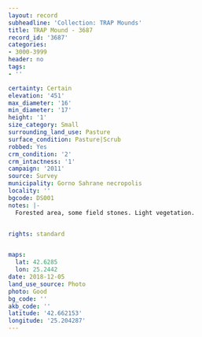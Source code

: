 ```yaml
---
layout: record
subheadline: 'Collection: TRAP Mounds'
title: TRAP Mound - 3687
record_id: '3687'
categories:
- 3000-3999
header: no
tags:
- ''

certainty: Certain
elevation: '451'
max_diameter: '16'
min_diameter: '17'
height: '1'
size_category: Small
surrounding_land_use: Pasture
surface_condition: Pasture|Scrub
robbed: Yes
crm_condition: '2'
crm_intactness: '1'
campaign: '2011'
source: Survey
municipality: Gorno Sahrane necropolis
locality: ''
bgcode: DS001
notes: |-
  Forested area, some field stones. Light vegetation.


rights: standard


maps:
  lat: 42.6285
  lon: 25.2442
date: 2018-12-05
land_use_source: Photo
photo: Good
bg_code: ''
akb_code: ''
latitude: '42.662153'
longitude: '25.204287'
---
```

